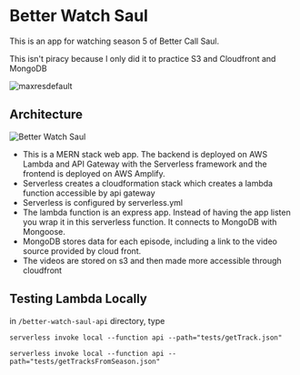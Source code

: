 # Better Watch Saul

This is an app for watching season 5 of Better Call Saul.

This isn't piracy because I only did it to practice S3 and Cloudfront and MongoDB

![maxresdefault](https://user-images.githubusercontent.com/32403644/236652476-cc3a1345-aa8c-4579-a351-2e6fc7709e95.png)

## Architecture

![Better Watch Saul](https://user-images.githubusercontent.com/32403644/236652373-8c39d024-fdb9-40c0-990a-4e0d2185ac44.png)

- This is a MERN stack web app. The backend is deployed on AWS Lambda and API Gateway with the Serverless framework and the frontend is deployed on AWS Amplify.
- Serverless creates a cloudformation stack which creates a lambda function accessible by api gateway
- Serverless is configured by serverless.yml
- The lambda function is an express app. Instead of having the app listen you wrap it in this serverless function. It connects to MongoDB with Mongoose.
- MongoDB stores data for each episode, including a link to the video source provided by cloud front.
- The videos are stored on s3 and then made more accessible through cloudfront

## Testing Lambda Locally

in `/better-watch-saul-api` directory, type

`serverless invoke local --function api --path="tests/getTrack.json"`

`serverless invoke local --function api --path="tests/getTracksFromSeason.json"`
